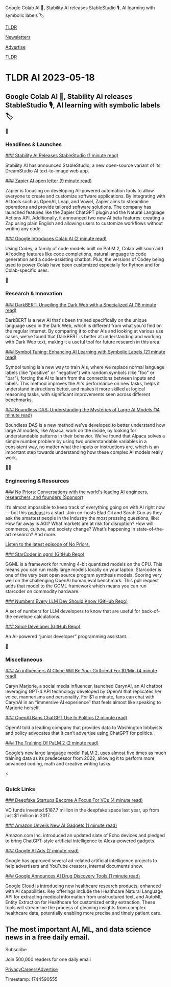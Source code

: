 Google Colab AI 📓, Stability AI releases StableStudio 🎙️, AI learning with symbolic labels 🏷️

[TLDR](/)

[Newsletters](/newsletters)

[Advertise](https://advertise.tldr.tech/)

[TLDR](/)

# TLDR AI 2023-05-18

## Google Colab AI 📓, Stability AI releases StableStudio 🎙️, AI learning with symbolic labels 🏷️

🚀

### Headlines & Launches

[### Stability AI Releases StableStudio (1 minute read)](https://www.theverge.com/2023/5/17/23726751/stability-ai-stablestudio-dreamstudio-stable-diffusion-artificial-intelligence?utm_source=tldrai)

Stability AI has announced StableStudio, a new open-source variant of its DreamStudio AI text-to-image web app.

[### Zapier AI open letter (9 minute read)](https://zapier.com/blog/ai-open-letter?utm_source=tldrai)

Zapier is focusing on developing AI-powered automation tools to allow everyone to create and customize software applications. By integrating with AI tools such as OpenAI, Leap, and Vowel, Zapier aims to streamline operations and provide tailored software solutions. The company has launched features like the Zapier ChatGPT plugin and the Natural Language Actions API. Additionally, it announced two new AI beta features: creating a Zap using plain English and allowing users to customize workflows without writing any code.

[### Google Introduces Colab AI (2 minute read)](https://blog.google/technology/developers/google-colab-ai-coding-features/?utm_source=tldrai)

Using Codey, a family of code models built on PaLM 2, Colab will soon add AI coding features like code completions, natural language to code generation and a code-assisting chatbot. Plus, the versions of Codey being used to power Colab have been customized especially for Python and for Colab-specific uses.

🧠

### Research & Innovation

[### DarkBERT: Unveiling the Dark Web with a Specialized AI (18 minute read)](https://arxiv.org/abs/2305.08596?utm_source=tldrai)

DarkBERT is a new AI that's been trained specifically on the unique language used in the Dark Web, which is different from what you'd find on the regular internet. By comparing it to other AIs and looking at various use cases, we've found that DarkBERT is better at understanding and working with Dark Web text, making it a useful tool for future research in this area.

[### Symbol Tuning: Enhancing AI Learning with Symbolic Labels (21 minute read)](https://arxiv.org/abs/2305.08298?utm_source=tldrai)

Symbol tuning is a new way to train AIs, where we replace normal language labels (like "positive" or "negative") with random symbols (like "foo" or "bar"), forcing the AI to learn from the connections between inputs and labels. This method improves the AI's performance on new tasks, helps it understand instructions better, and makes it more skilled at logical reasoning tasks, with significant improvements seen across different benchmarks.

[### Boundless DAS: Understanding the Mysteries of Large AI Models (14 minute read)](https://arxiv.org/abs/2305.08809?utm_source=tldrai)

Boundless DAS is a new method we've developed to better understand how large AI models, like Alpaca, work on the inside, by looking for understandable patterns in their behavior. We've found that Alpaca solves a simple number problem by using two understandable variables in a consistent way, no matter what the inputs or instructions are, which is an important step towards understanding how these complex AI models really work.

👨‍💻

### Engineering & Resources

[### No Priors: Conversations with the world's leading AI engineers, researchers, and founders (Sponsor)](https://link.chtbl.com/tldrnopriors)

It’s almost impossible to keep track of everything going on with AI right now — but this [podcast](https://link.chtbl.com/tldrnopriors) is a start. Join co-hosts Elad Gil and Sarah Guo as they ask the smartest people in the industry the most pressing questions, like: How far away is AGI? What markets are at risk for disruption? How will commerce, culture, and society change? What’s happening in state-of-the-art research? And more.

[Listen to the latest episode of No Priors.](https://link.chtbl.com/tldrnopriors)

[### StarCoder in ggml (GitHub Repo)](https://github.com/ggerganov/ggml/pull/146?utm_source=tldrai)

GGML is a framework for running 4-bit quantized models on the CPU. This means you can run really large models locally on your laptop. Starcoder is one of the very best open source program synthesis models. Scoring very well on the challenging OpenAI human eval benchmark. This pull request adds that model to the GGML framework which means you can run starcoder on commodity hardware.

[### Numbers Every LLM Dev Should Know (GitHub Repo)](https://github.com/ray-project/llm-numbers?utm_source=tldrai)

A set of numbers for LLM developers to know that are useful for back-of-the envelope calculations.

[### Smol-Developer (GitHub Repo)](https://github.com/smol-ai/developer?utm_source=tldrai)

An AI-powered “junior developer” programming assistant.

🎁

### Miscellaneous

[### An influencers AI Clone Will Be Your Girlfriend For $1/Min (4 minute read)](https://archive.ph/CftDi?utm_source=tldrai)

Caryn Marjorie, a social media influencer, launched CarynAI, an AI chatbot leveraging GPT-4 API technology developed by OpenAI that replicates her voice, mannerisms and personality. For $1 a minute, fans can chat with CarynAI in an “immersive AI experience” that feels almost like speaking to Marjorie herself.

[### OpenAI Bans ChatGPT Use In Politics (2 minute read)](https://www.semafor.com/article/05/17/2023/openai-shut-down-dc-companys-pitch-to-apply-chatgpt-to-politics?utm_source=tldrai)

OpenAI told a leading company that provides data to Washington lobbyists and policy advocates that it can’t advertise using ChatGPT for politics.

[### The Training Of PaLM 2 (2 minute read)](https://www.cnbc.com/2023/05/16/googles-palm-2-uses-nearly-five-times-more-text-data-than-predecessor.html?utm_source=tldrai)

Google’s new large language model PaLM 2, uses almost five times as much training data as its predecessor from 2022, allowing it to perform more advanced coding, math and creative writing tasks.

⚡️

### Quick Links

[### Deepfake Startups Become A Focus For VCs (4 minute read)](https://archive.ph/38bVI?utm_source=tldrai)

VC funds invested $187.7 million in the deepfake space last year, up from just $1 million in 2017.

[### Amazon Unveils New AI Gadgets (1 minute read)](https://archive.ph/I60vk?utm_source=tldrai)

Amazon.com Inc. introduced an updated slate of Echo devices and pledged to bring ChatGPT-style artificial intelligence to Alexa-powered gadgets.

[### Google AI Ads (2 minute read)](https://www.cnbc.com/2023/05/17/google-to-use-new-ai-models-for-ads-and-to-help-youtube-creators.html?utm_source=tldrai)

Google has approved several ad-related artificial intelligence projects to help advertisers and YouTube creators, internal documents show.

[### Google Announces AI Drug Discovery Tools (1 minute read)](https://cloud.google.com/blog/topics/healthcare-life-sciences/google-clouds-new-ai-powered-healthcare-research-products?utm_source=tldrai)

Google Cloud is introducing new healthcare research products, enhanced with AI capabilities. Key offerings include the Healthcare Natural Language API for extracting medical information from unstructured text, and AutoML Entity Extraction for Healthcare for customized entity extraction. These tools will streamline the process of gleaning insights from complex healthcare data, potentially enabling more precise and timely patient care.

## The most important AI, ML, and data science news in a free daily email.

Subscribe

Join 500,000 readers for one daily email

[Privacy](/privacy)[Careers](https://jobs.ashbyhq.com/tldr.tech)[Advertise](/ai/advertise)

Timestamp: 1744590555